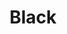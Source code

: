 ---
language: id
layout: product-item
title: Black
description: Description in &amp; Black
keyword: keyword in Black
image: /images/BISCOTTI-Mocha-Latte.jpg
sub-title: Black
article-1: Height &#58; 6" <br>Length &#58; 24" <br>Corner &#58; 6″ x 6″ x 12″<br>Panel &#58; Interlocking with 1″ x Random pieces <br>Color &#58; Blend Almond, Battic, Cape Cod Gray
title-right: Black
article-right: Black
title-2: Black
article-2: Black
article-3: Black
alt-slide1: Black
alt-slide2: Black
alt-slide3: Black
slide1: /images/BISCOTTI-Mocha-Latte.jpg
slide2: /images/BISCOTTI-Mocha-Latte.jpg
slide3: /images/BISCOTTI-Mocha-Latte.jpg
---